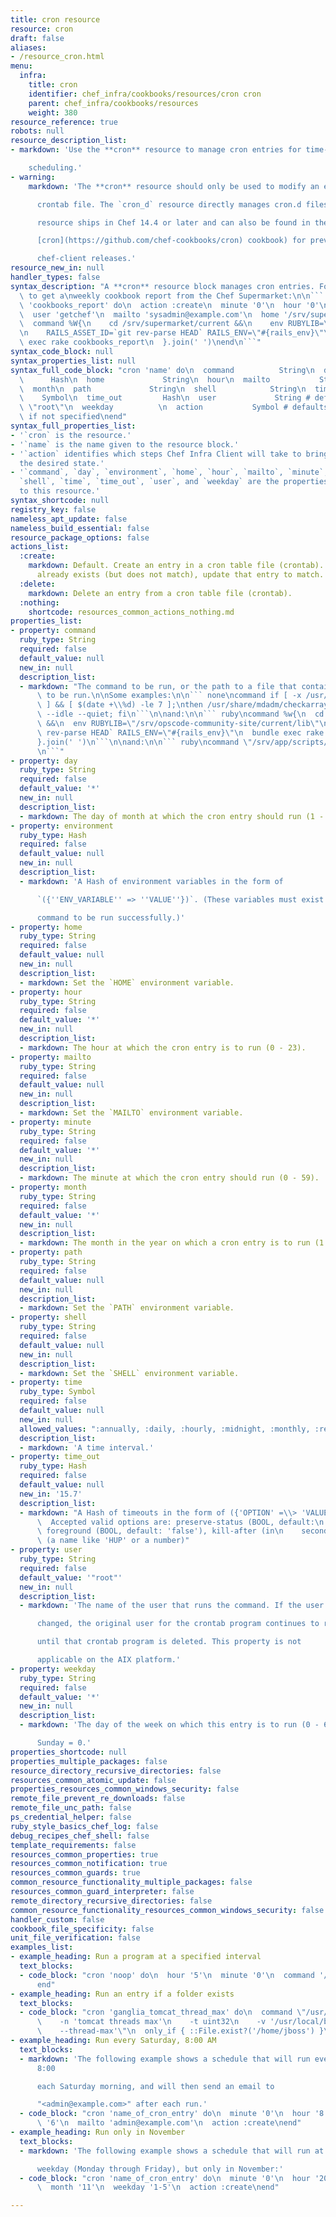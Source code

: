 ```yaml
---
title: cron resource
resource: cron
draft: false
aliases:
- /resource_cron.html
menu:
  infra:
    title: cron
    identifier: chef_infra/cookbooks/resources/cron cron
    parent: chef_infra/cookbooks/resources
    weight: 380
resource_reference: true
robots: null
resource_description_list:
- markdown: 'Use the **cron** resource to manage cron entries for time-based job

    scheduling.'
- warning:
    markdown: 'The **cron** resource should only be used to modify an entry in a

      crontab file. The `cron_d` resource directly manages cron.d files. This

      resource ships in Chef 14.4 or later and can also be found in the

      [cron](https://github.com/chef-cookbooks/cron) cookbook) for previous

      chef-client releases.'
resource_new_in: null
handler_types: false
syntax_description: "A **cron** resource block manages cron entries. For example,\
  \ to get a\nweekly cookbook report from the Chef Supermarket:\n\n``` ruby\ncron\
  \ 'cookbooks_report' do\n  action :create\n  minute '0'\n  hour '0'\n  weekday '1'\n\
  \  user 'getchef'\n  mailto 'sysadmin@example.com'\n  home '/srv/supermarket/shared/system'\n\
  \  command %W{\n    cd /srv/supermarket/current &&\n    env RUBYLIB=\"/srv/supermarket/current/lib\"\
  \n    RAILS_ASSET_ID=`git rev-parse HEAD` RAILS_ENV=\"#{rails_env}\"\n    bundle\
  \ exec rake cookbooks_report\n  }.join(' ')\nend\n```"
syntax_code_block: null
syntax_properties_list: null
syntax_full_code_block: "cron 'name' do\n  command          String\n  day\n  environment\
  \      Hash\n  home             String\n  hour\n  mailto           String\n  minute\n\
  \  month\n  path             String\n  shell            String\n  time         \
  \    Symbol\n  time_out         Hash\n  user             String # default value:\
  \ \"root\"\n  weekday          \n  action           Symbol # defaults to :create\
  \ if not specified\nend"
syntax_full_properties_list:
- '`cron` is the resource.'
- '`name` is the name given to the resource block.'
- '`action` identifies which steps Chef Infra Client will take to bring the node into
  the desired state.'
- '`command`, `day`, `environment`, `home`, `hour`, `mailto`, `minute`, `month`, `path`,
  `shell`, `time`, `time_out`, `user`, and `weekday` are the properties available
  to this resource.'
syntax_shortcode: null
registry_key: false
nameless_apt_update: false
nameless_build_essential: false
resource_package_options: false
actions_list:
  :create:
    markdown: Default. Create an entry in a cron table file (crontab). If an entry
      already exists (but does not match), update that entry to match.
  :delete:
    markdown: Delete an entry from a cron table file (crontab).
  :nothing:
    shortcode: resources_common_actions_nothing.md
properties_list:
- property: command
  ruby_type: String
  required: false
  default_value: null
  new_in: null
  description_list:
  - markdown: "The command to be run, or the path to a file that contains the\ncommand\
      \ to be run.\n\nSome examples:\n\n``` none\ncommand if [ -x /usr/share/mdadm/checkarray\
      \ ] && [ $(date +\\%d) -le 7 ];\nthen /usr/share/mdadm/checkarray --cron --all\
      \ --idle --quiet; fi\n```\n\nand:\n\n``` ruby\ncommand %w{\n  cd /srv/opscode-community-site/current\
      \ &&\n  env RUBYLIB=\"/srv/opscode-community-site/current/lib\"\n  RAILS_ASSET_ID=`git\
      \ rev-parse HEAD` RAILS_ENV=\"#{rails_env}\"\n  bundle exec rake cookbooks_report\n\
      }.join(' ')\n```\n\nand:\n\n``` ruby\ncommand \"/srv/app/scripts/daily_report\"\
      \n```"
- property: day
  ruby_type: String
  required: false
  default_value: '*'
  new_in: null
  description_list:
  - markdown: The day of month at which the cron entry should run (1 - 31).
- property: environment
  ruby_type: Hash
  required: false
  default_value: null
  new_in: null
  description_list:
  - markdown: 'A Hash of environment variables in the form of

      `({''ENV_VARIABLE'' => ''VALUE''})`. (These variables must exist for a

      command to be run successfully.)'
- property: home
  ruby_type: String
  required: false
  default_value: null
  new_in: null
  description_list:
  - markdown: Set the `HOME` environment variable.
- property: hour
  ruby_type: String
  required: false
  default_value: '*'
  new_in: null
  description_list:
  - markdown: The hour at which the cron entry is to run (0 - 23).
- property: mailto
  ruby_type: String
  required: false
  default_value: null
  new_in: null
  description_list:
  - markdown: Set the `MAILTO` environment variable.
- property: minute
  ruby_type: String
  required: false
  default_value: '*'
  new_in: null
  description_list:
  - markdown: The minute at which the cron entry should run (0 - 59).
- property: month
  ruby_type: String
  required: false
  default_value: '*'
  new_in: null
  description_list:
  - markdown: The month in the year on which a cron entry is to run (1 - 12).
- property: path
  ruby_type: String
  required: false
  default_value: null
  new_in: null
  description_list:
  - markdown: Set the `PATH` environment variable.
- property: shell
  ruby_type: String
  required: false
  default_value: null
  new_in: null
  description_list:
  - markdown: Set the `SHELL` environment variable.
- property: time
  ruby_type: Symbol
  required: false
  default_value: null
  new_in: null
  allowed_values: ":annually, :daily, :hourly, :midnight, :monthly, :reboot, :weekly, :yearly"
  description_list:
  - markdown: 'A time interval.'
- property: time_out
  ruby_type: Hash
  required: false
  default_value: null
  new_in: '15.7'
  description_list:
  - markdown: "A Hash of timeouts in the form of ({'OPTION' =\\> 'VALUE'}).\n\n: \
      \  Accepted valid options are: preserve-status (BOOL, default:\n    'false'),\
      \ foreground (BOOL, default: 'false'), kill-after (in\n    seconds), signal\
      \ (a name like 'HUP' or a number)"
- property: user
  ruby_type: String
  required: false
  default_value: '"root"'
  new_in: null
  description_list:
  - markdown: 'The name of the user that runs the command. If the user property is

      changed, the original user for the crontab program continues to run

      until that crontab program is deleted. This property is not

      applicable on the AIX platform.'
- property: weekday
  ruby_type: String
  required: false
  default_value: '*'
  new_in: null
  description_list:
  - markdown: 'The day of the week on which this entry is to run (0 - 6), where

      Sunday = 0.'
properties_shortcode: null
properties_multiple_packages: false
resource_directory_recursive_directories: false
resources_common_atomic_update: false
properties_resources_common_windows_security: false
remote_file_prevent_re_downloads: false
remote_file_unc_path: false
ps_credential_helper: false
ruby_style_basics_chef_log: false
debug_recipes_chef_shell: false
template_requirements: false
resources_common_properties: true
resources_common_notification: true
resources_common_guards: true
common_resource_functionality_multiple_packages: false
resources_common_guard_interpreter: false
remote_directory_recursive_directories: false
common_resource_functionality_resources_common_windows_security: false
handler_custom: false
cookbook_file_specificity: false
unit_file_verification: false
examples_list:
- example_heading: Run a program at a specified interval
  text_blocks:
  - code_block: "cron 'noop' do\n  hour '5'\n  minute '0'\n  command '/bin/true'\n\
      end"
- example_heading: Run an entry if a folder exists
  text_blocks:
  - code_block: "cron 'ganglia_tomcat_thread_max' do\n  command \"/usr/bin/gmetric\n\
      \    -n 'tomcat threads max'\n    -t uint32\n    -v '/usr/local/bin/tomcat-stat\n\
      \    --thread-max'\"\n  only_if { ::File.exist?('/home/jboss') }\nend"
- example_heading: Run every Saturday, 8:00 AM
  text_blocks:
  - markdown: 'The following example shows a schedule that will run every hour at
      8:00

      each Saturday morning, and will then send an email to

      "<admin@example.com>" after each run.'
  - code_block: "cron 'name_of_cron_entry' do\n  minute '0'\n  hour '8'\n  weekday\
      \ '6'\n  mailto 'admin@example.com'\n  action :create\nend"
- example_heading: Run only in November
  text_blocks:
  - markdown: 'The following example shows a schedule that will run at 8:00 PM, every

      weekday (Monday through Friday), but only in November:'
  - code_block: "cron 'name_of_cron_entry' do\n  minute '0'\n  hour '20'\n  day '*'\n\
      \  month '11'\n  weekday '1-5'\n  action :create\nend"

---
```

